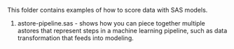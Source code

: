 This folder contains examples of how to score data with SAS models.
1. astore-pipeline.sas - shows how you can piece together multiple astores that represent steps in a machine learning pipeline, such as data transformation that feeds into modeling.
